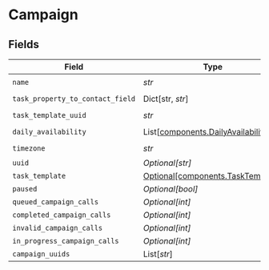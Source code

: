 # Campaign


## Fields

| Field                                                                              | Type                                                                               | Required                                                                           | Description                                                                        | Example                                                                            |
| ---------------------------------------------------------------------------------- | ---------------------------------------------------------------------------------- | ---------------------------------------------------------------------------------- | ---------------------------------------------------------------------------------- | ---------------------------------------------------------------------------------- |
| `name`                                                                             | *str*                                                                              | :heavy_check_mark:                                                                 | N/A                                                                                |                                                                                    |
| `task_property_to_contact_field`                                                   | Dict[str, *str*]                                                                   | :heavy_check_mark:                                                                 | N/A                                                                                |                                                                                    |
| `task_template_uuid`                                                               | *str*                                                                              | :heavy_check_mark:                                                                 | N/A                                                                                |                                                                                    |
| `daily_availability`                                                               | List[[components.DailyAvailability](../../models/components/dailyavailability.md)] | :heavy_check_mark:                                                                 | N/A                                                                                |                                                                                    |
| `timezone`                                                                         | *str*                                                                              | :heavy_check_mark:                                                                 | N/A                                                                                | America/New_York                                                                   |
| `uuid`                                                                             | *Optional[str]*                                                                    | :heavy_minus_sign:                                                                 | N/A                                                                                |                                                                                    |
| `task_template`                                                                    | [Optional[components.TaskTemplate]](../../models/components/tasktemplate.md)       | :heavy_minus_sign:                                                                 | N/A                                                                                |                                                                                    |
| `paused`                                                                           | *Optional[bool]*                                                                   | :heavy_minus_sign:                                                                 | N/A                                                                                |                                                                                    |
| `queued_campaign_calls`                                                            | *Optional[int]*                                                                    | :heavy_minus_sign:                                                                 | N/A                                                                                |                                                                                    |
| `completed_campaign_calls`                                                         | *Optional[int]*                                                                    | :heavy_minus_sign:                                                                 | N/A                                                                                |                                                                                    |
| `invalid_campaign_calls`                                                           | *Optional[int]*                                                                    | :heavy_minus_sign:                                                                 | N/A                                                                                |                                                                                    |
| `in_progress_campaign_calls`                                                       | *Optional[int]*                                                                    | :heavy_minus_sign:                                                                 | N/A                                                                                |                                                                                    |
| `campaign_uuids`                                                                   | List[*str*]                                                                        | :heavy_minus_sign:                                                                 | N/A                                                                                |                                                                                    |